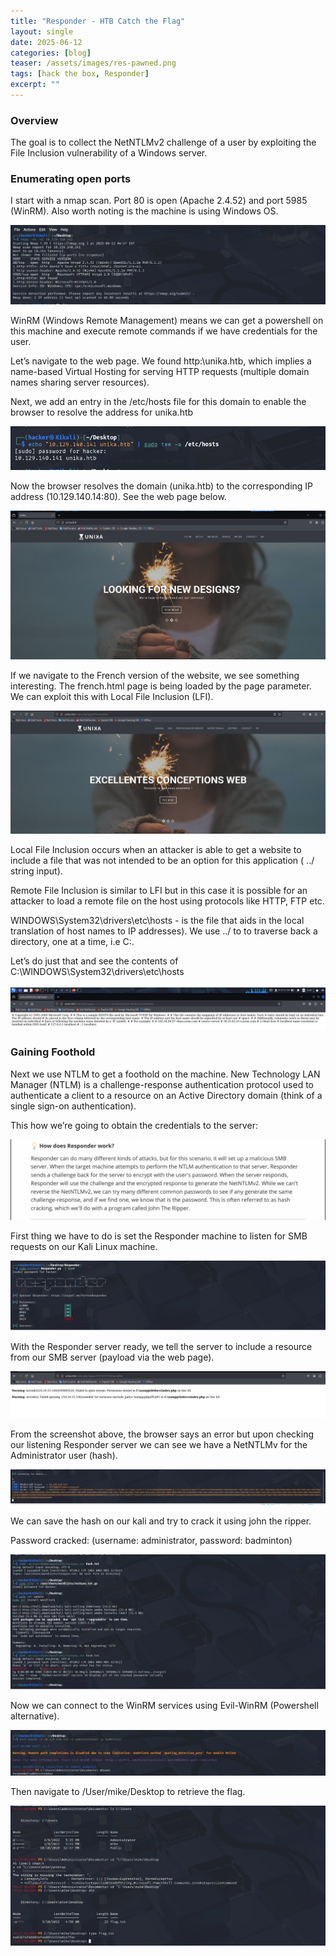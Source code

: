```yaml
---
title: "Responder - HTB Catch the Flag"
layout: single
date: 2025-06-12
categories: [blog]
teaser: /assets/images/res-pawned.png
tags: [hack the box, Responder]
excerpt: ""
---
```


### Overview

The goal is to collect the NetNTLMv2 challenge of a user by exploiting the File Inclusion vulnerability of a Windows server.

### Enumerating open ports

I start with a nmap scan. Port 80 is open (Apache 2.4.52) and port 5985 (WinRM). Also worth noting is the machine is using Windows OS.

<img src="/assets/images/res-nmap.png" alt="Nmap Scan" style="max-width:100%;">

WinRM (Windows Remote Management) means we can get a powershell on this machine and execute remote commands if we have credentials for the user.

Let’s navigate to the web page. We found http:\\unika.htb, which implies a name-based Virtual Hosting for serving HTTP requests (multiple domain names sharing server resources).

Next, we add an entry in the  /etc/hosts file for this domain to enable the browser to resolve the address for unika.htb

<img src="/assets/images/res-resolve.png" alt="Resolve Domain" style="max-width:100%;">

Now the browser resolves the domain (unika.htb) to the corresponding IP address (10.129.140.14:80). See the web page below.

<img src="/assets/images/res-unika.png" alt="Unika" style="max-width:100%;">

If we navigate to the French version of the website, we see something interesting. The  french.html page is being loaded by the  page parameter. We can exploit this with Local File Inclusion (LFI). 

<img src="/assets/images/res-unikafrench.png" alt="Unika French" style="max-width:100%;">

Local File Inclusion occurs when an attacker is able to get a website to include a file that was not intended to be an option for this application (  ../ string input).

Remote File Inclusion is similar to LFI but in this case it is possible for an attacker to load a remote file on the host using protocols like HTTP, FTP etc. 

WINDOWS\System32\drivers\etc\hosts - is the file that aids in the local translation of host names to IP addresses). We use ../ to to traverse back a directory, one at a time, i.e C:\.

Let’s do just that and see the contents of C:\WINDOWS\System32\drivers\etc\hosts

<img src="/assets/images/res-cfile.png" alt="C:/" style="max-width:100%;">

### Gaining Foothold

Next we use NTLM to get a foothold on the machine. New Technology LAN Manager (NTLM) is a challenge-response authentication protocol used to authenticate a client to a resource on an Active Directory domain (think of a single sign-on authentication).

This how we’re going to obtain the credentials to the server:

<img src="/assets/images/res-rfi-explain.png" alt="RFI" style="max-width:100%;">

First thing we have to do  is set the Responder machine to listen for SMB requests on our Kali Linux machine. 

<img src="/assets/images/res-listen.png" alt="Listening" style="max-width:100%;">

With the Responder server ready, we tell the server to include a resource from our SMB server (payload via the web page). 

<img src="/assets/images/res-rfincluded.jpg" alt="RFI" style="max-width:100%;">

From the screenshot above, the browser says an error but upon checking our listening Responder server we can see we have a NetNTLMv for the Administrator user (hash).

<img src="/assets/images/res-netntlmv2.png" alt="NetNTLMV2" style="max-width:100%;">

We can save the hash on our kali and try to crack it using john the ripper. 

Password cracked: (username: administrator, password: badminton)

<img src="/assets/images/res-password.png" alt="Pass" style="max-width:100%;">

Now we can connect to the WinRM services using Evil-WinRM (Powershell alternative).

<img src="/assets/images/res-winrmloggedin.png" alt="WinRM" style="max-width:100%;">

Then navigate to /User/mike/Desktop to retrieve the flag.

<img src="/assets/images/res-flag.png" alt="Flag" style="max-width:100%;">
